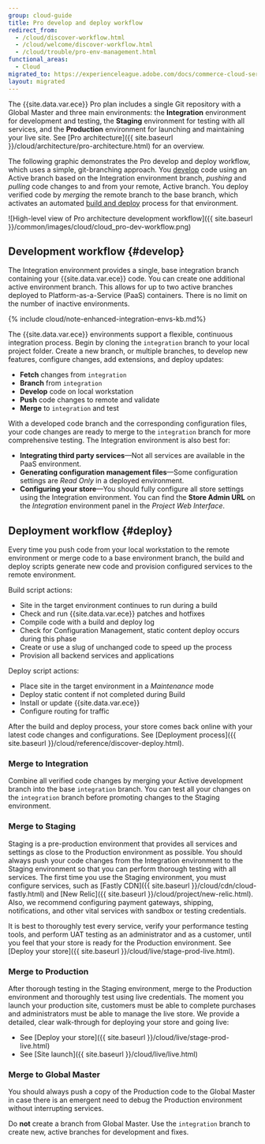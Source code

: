 ```yaml
---
group: cloud-guide
title: Pro develop and deploy workflow
redirect_from:
  - /cloud/discover-workflow.html
  - /cloud/welcome/discover-workflow.html
  - /cloud/trouble/pro-env-management.html
functional_areas:
  - Cloud
migrated_to: https://experienceleague.adobe.com/docs/commerce-cloud-service/user-guide/architecture/pro-develop-deploy-workflow.html
layout: migrated
---
```


The {{site.data.var.ece}} Pro plan includes a single Git repository with a Global Master and three main environments: the **Integration** environment for development and testing, the **Staging** environment for testing with all services, and the **Production** environment for launching and maintaining your live site. See [Pro architecture]({{ site.baseurl }}/cloud/architecture/pro-architecture.html) for an overview.

The following graphic demonstrates the Pro develop and deploy workflow, which uses a simple, git-branching approach. You [develop](#develop) code using an Active branch based on the Integration environment branch, _pushing_ and _pulling_ code changes to and from your remote, Active branch. You deploy verified code by _merging_ the remote branch to the base branch, which activates an automated [build and deploy](#deploy) process for that environment.

![High-level view of Pro architecture development workflow]({{ site.baseurl }}/common/images/cloud/cloud_pro-dev-workflow.png)

## Development workflow {#develop}

The Integration environment provides a single, base integration branch containing your {{site.data.var.ece}} code. You can create one additional active environment branch. This allows for up to two active branches deployed to Platform-as-a-Service (PaaS) containers. There is no limit on the number of inactive environments.

{% include cloud/note-enhanced-integration-envs-kb.md%}

The {{site.data.var.ece}} environments support a flexible, continuous integration process. Begin by cloning the `integration` branch to your local project folder. Create a new branch, or multiple branches, to develop new features, configure changes, add extensions, and deploy updates:

-  **Fetch** changes from `integration`
-  **Branch** from `integration`
-  **Develop** code on local workstation
-  **Push** code changes to remote and validate
-  **Merge** to `integration` and test

With a developed code branch and the corresponding configuration files, your code changes are ready to merge to the `integration` branch for more comprehensive testing. The Integration environment is also best for:

-  **Integrating third party services**—Not all services are available in the PaaS environment.
-  **Generating configuration management files**—Some configuration settings are _Read Only_ in a deployed environment.
-  **Configuring your store**—You should fully configure all store settings using the Integration environment. You can find the **Store Admin URL** on the _Integration_ environment panel in the _Project Web Interface_.

## Deployment workflow {#deploy}

Every time you push code from your local workstation to the remote environment or merge code to a base environment branch, the build and deploy scripts generate new code and provision configured services to the remote environment.

Build script actions:

-  Site in the target environment continues to run during a build
-  Check and run {{site.data.var.ece}} patches and hotfixes
-  Compile code with a build and deploy log
-  Check for Configuration Management, static content deploy occurs during this phase
-  Create or use a slug of unchanged code to speed up the process
-  Provision all backend services and applications

Deploy script actions:

-  Place site in the target environment in a _Maintenance_ mode
-  Deploy static content if not completed during Build
-  Install or update {{site.data.var.ece}}
-  Configure routing for traffic

After the build and deploy process, your store comes back online with your latest code changes and configurations. See [Deployment process]({{ site.baseurl }}/cloud/reference/discover-deploy.html).

### Merge to Integration

Combine all verified code changes by merging your Active development branch into the base `integration` branch. You can test all your changes on the `integration` branch before promoting changes to the Staging environment.

### Merge to Staging

Staging is a pre-production environment that provides all services and settings as close to the Production environment as possible. You should always push your code changes from the Integration environment to the Staging environment so that you can perform thorough testing with all services. The first time you use the Staging environment, you must configure services, such as [Fastly CDN]({{ site.baseurl }}/cloud/cdn/cloud-fastly.html) and [New Relic]({{ site.baseurl }}/cloud/project/new-relic.html). Also, we recommend configuring payment gateways, shipping, notifications, and other vital services with sandbox or testing credentials.

It is best to thoroughly test every service, verify your performance testing tools, and perform UAT testing as an administrator and as a customer, until you feel that your store is ready for the Production environment. See [Deploy your store]({{ site.baseurl }}/cloud/live/stage-prod-live.html).

### Merge to Production

After thorough testing in the Staging environment, merge to the Production environment and thoroughly test using live credentials. The moment you launch your production site, customers must be able to complete purchases and administrators must be able to manage the live store. We provide a detailed, clear walk-through for deploying your store and going live:

-  See [Deploy your store]({{ site.baseurl }}/cloud/live/stage-prod-live.html)
-  See [Site launch]({{ site.baseurl }}/cloud/live/live.html)

### Merge to Global Master

You should always push a copy of the Production code to the Global Master in case there is an emergent need to debug the Production environment without interrupting services.

Do **not** create a branch from Global Master. Use the `integration` branch to create new, active branches for development and fixes.
